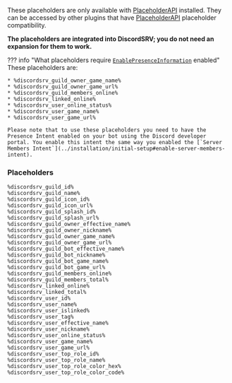These placeholders are only available with [PlaceholderAPI](https://www.spigotmc.org/resources/placeholderapi.6245/) installed. They can be accessed by other plugins that have [PlaceholderAPI](https://www.spigotmc.org/resources/placeholderapi.6245/) placeholder compatibility.

**The placeholders are integrated into DiscordSRV; you do not need an expansion for them to work.**

??? info "What placeholders require [`EnablePresenceInformation`](https://config.discordsrv.com/config/EnablePresenceInformation) enabled"
    These placeholders are:     

    * %discordsrv_guild_owner_game_name%
    * %discordsrv_guild_owner_game_url%
    * %discordsrv_guild_members_online%
    * %discordsrv_linked_online%
    * %discordsrv_user_online_status%
    * %discordsrv_user_game_name%
    * %discordsrv_user_game_url%

    Please note that to use these placeholders you need to have the Presence Intent enabled on your bot using the Discord developer portal. You enable this intent the same way you enabled the [`Server Members Intent`](../installation/initial-setup#enable-server-members-intent).

### Placeholders

```
%discordsrv_guild_id%
%discordsrv_guild_name%
%discordsrv_guild_icon_id%
%discordsrv_guild_icon_url%
%discordsrv_guild_splash_id%
%discordsrv_guild_splash_url%
%discordsrv_guild_owner_effective_name%
%discordsrv_guild_owner_nickname%
%discordsrv_guild_owner_game_name%
%discordsrv_guild_owner_game_url%
%discordsrv_guild_bot_effective_name%
%discordsrv_guild_bot_nickname%
%discordsrv_guild_bot_game_name%
%discordsrv_guild_bot_game_url%
%discordsrv_guild_members_online%
%discordsrv_guild_members_total%
%discordsrv_linked_online%
%discordsrv_linked_total%
%discordsrv_user_id%
%discordsrv_user_name%
%discordsrv_user_islinked%
%discordsrv_user_tag%
%discordsrv_user_effective_name%
%discordsrv_user_nickname% 
%discordsrv_user_online_status%
%discordsrv_user_game_name%
%discordsrv_user_game_url%
%discordsrv_user_top_role_id%
%discordsrv_user_top_role_name%
%discordsrv_user_top_role_color_hex%
%discordsrv_user_top_role_color_code%
```

